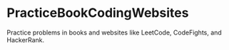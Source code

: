 # PracticeBookCodingWebsites
Practice problems in books and websites like LeetCode, CodeFights, and HackerRank.
